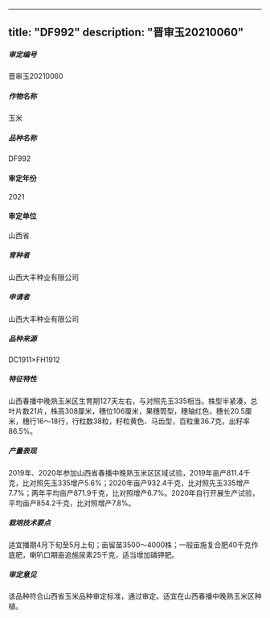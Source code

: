 
---
title: "DF992"
description: "晋审玉20210060"
---
##### 审定编号 
晋审玉20210060

##### 作物名称
玉米

##### 品种名称
DF992

#### 审定年份
2021	

#### 审定单位
山西省

##### 育种者
山西大丰种业有限公司

##### 申请者
山西大丰种业有限公司

##### 品种来源
DC1911×FH1912

##### 特征特性
山西春播中晚熟玉米区生育期127天左右，与对照先玉335相当。株型半紧凑，总叶片数21片，株高308厘米，穗位106厘米，果穗筒型，穗轴红色，穗长20.5厘米，穗行16～18行，行粒数38粒，籽粒黄色、马齿型，百粒重36.7克，出籽率86.5%。

##### 产量表现
2019年、2020年参加山西省春播中晚熟玉米区区域试验，2019年亩产811.4千克，比对照先玉335增产5.6%；2020年亩产932.4千克，比对照先玉335增产7.7%；两年平均亩产871.9千克，比对照增产6.7%。2020年自行开展生产试验，平均亩产854.2千克，比对照增产7.8%。

##### 栽培技术要点
适宜播期4月下旬至5月上旬；亩留苗3500～4000株；一般亩施复合肥40千克作底肥，喇叭口期亩追施尿素25千克，适当增加磷钾肥。

##### 审定意见
该品种符合山西省玉米品种审定标准，通过审定。适宜在山西春播中晚熟玉米区种植。


